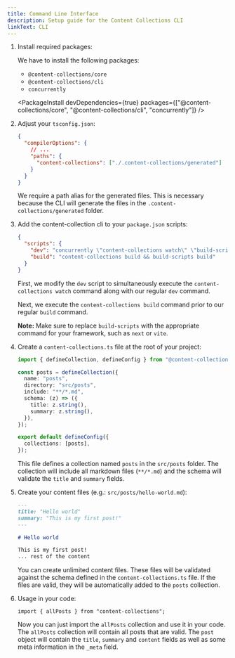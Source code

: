```yaml
---
title: Command Line Interface
description: Setup guide for the Content Collections CLI
linkText: CLI
---
```


1. Install required packages:

   We have to install the following packages:

   - `@content-collections/core`
   - `@content-collections/cli`
   - `concurrently`

   <PackageInstall devDependencies={true} packages={["@content-collections/core", "@content-collections/cli", "concurrently"]} />

1. Adjust your `tsconfig.json`:

   ```json
   {
     "compilerOptions": {
       // ...
       "paths": {
         "content-collections": ["./.content-collections/generated"]
       }
     }
   }
   ```

   We require a path alias for the generated files.
   This is necessary because the CLI will generate the files in the `.content-collections/generated` folder.

1. Add the content-collection cli to your `package.json` scripts:

   ```json
   {
     "scripts": {
       "dev": "concurrently \"content-collections watch\" \"build-scripts dev\"",
       "build": "content-collections build && build-scripts build"
     }
   }
   ```

   First, we modify the `dev` script to simultaneously execute the `content-collections watch` command along with our regular `dev` command.

   Next, we execute the `content-collections build` command prior to our regular `build` command.

   **Note:** Make sure to replace `build-scripts` with the appropriate command for your framework, such as `next` or `vite`.

1. Create a `content-collections.ts` file at the root of your project:

   ```ts
   import { defineCollection, defineConfig } from "@content-collections/core";

   const posts = defineCollection({
     name: "posts",
     directory: "src/posts",
     include: "**/*.md",
     schema: (z) => ({
       title: z.string(),
       summary: z.string(),
     }),
   });

   export default defineConfig({
     collections: [posts],
   });
   ```

   This file defines a collection named `posts` in the `src/posts` folder.
   The collection will include all markdown files (`**/*.md`) and the schema will validate the `title` and `summary` fields.

1. Create your content files (e.g.: `src/posts/hello-world.md`):

   ```md
   ---
   title: "Hello world"
   summary: "This is my first post!"
   ---

   # Hello world

   This is my first post!
   ... rest of the content
   ```

   You can create unlimited content files.
   These files will be validated against the schema defined in the `content-collections.ts` file.
   If the files are valid, they will be automatically added to the `posts` collection.

1. Usage in your code:

   ```tsx
   import { allPosts } from "content-collections";
   ```

   Now you can just import the `allPosts` collection and use it in your code.
   The `allPosts` collection will contain all posts that are valid.
   The `post` object will contain the `title`, `summary` and `content` fields as well as some meta information in the `_meta` field.
